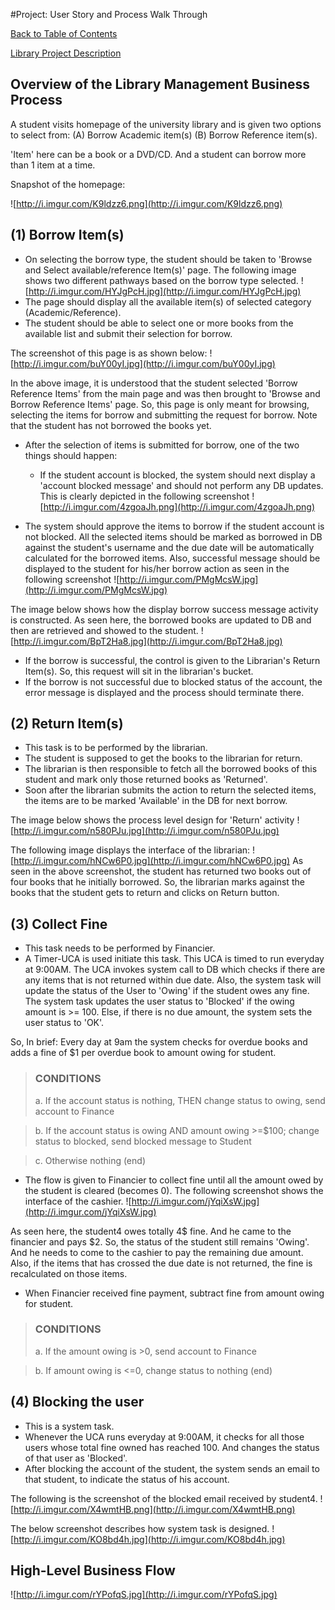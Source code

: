#Project: User Story and Process Walk Through

[Back to Table of Contents](TableOfContents.md)

[Library Project Description](LibraryManagementProjDesc.md)

## Overview of the Library Management Business Process ##
A student visits homepage of the university library and is given two options to select from: (A) Borrow Academic item(s)  (B) Borrow Reference item(s).

'Item' here can be a book or a DVD/CD.
And a student can borrow more than 1 item at a time.

Snapshot of the homepage:

![http://i.imgur.com/K9ldzz6.png](http://i.imgur.com/K9ldzz6.png)


## (1) Borrow Item(s) ##
  * On selecting the borrow type, the student should be taken to 'Browse and Select available/reference Item(s)' page.
The following image shows two different pathways based on the borrow type selected.
![http://i.imgur.com/HYJgPcH.jpg](http://i.imgur.com/HYJgPcH.jpg)
  * The page should display all the available item(s) of selected category (Academic/Reference).
  * The student should be able to select one or more books from the available list and submit their selection for borrow.

The screenshot of this page is as shown below:
![http://i.imgur.com/buY00yI.jpg](http://i.imgur.com/buY00yI.jpg)

In the above image, it is understood that the student selected 'Borrow Reference Items' from the main page and was then brought to 'Browse and Borrow Reference Items' page.
So, this page is only meant for browsing, selecting the items for borrow and submitting the request for borrow. Note that the student has not borrowed the books yet.

  * After the selection of items is submitted for borrow, one of the two things should happen:
    * If the student account is blocked, the system should next display a 'account blocked message' and should not perform any DB updates.
This is clearly depicted in the following screenshot
![http://i.imgur.com/4zgoaJh.png](http://i.imgur.com/4zgoaJh.png)

  * The system should approve the items to borrow if the student account is not blocked. All the selected items should be marked as borrowed in DB against the student's username and the due date will be automatically calculated for the borrowed items. Also, successful message should be displayed to the student for his/her borrow action as seen in the following screenshot
![http://i.imgur.com/PMgMcsW.jpg](http://i.imgur.com/PMgMcsW.jpg)

The image below shows how the display borrow success message activity is constructed. As seen here, the borrowed books are updated to DB and then are retrieved and showed to the student.
![http://i.imgur.com/BpT2Ha8.jpg](http://i.imgur.com/BpT2Ha8.jpg)

  * If the borrow is successful, the control is given to the Librarian's Return Item(s). So, this request will sit in the librarian's bucket.
  * If the borrow is not successful due to blocked status of the account, the error message is displayed and the process should terminate there.


## (2) Return Item(s) ##
  * This task is to be performed by the librarian.
  * The student is supposed to get the books to the librarian for return.
  * The librarian is then responsible to fetch all the borrowed books of this student and mark only those returned books as 'Returned'.
  * Soon after the librarian submits the action to return the selected items, the items are to be marked 'Available' in the DB for next borrow.

The image below shows the process level design for 'Return' activity
![http://i.imgur.com/n580PJu.jpg](http://i.imgur.com/n580PJu.jpg)

The following image displays the interface of the librarian:
![http://i.imgur.com/hNCw6P0.jpg](http://i.imgur.com/hNCw6P0.jpg)
As seen in the above screenshot, the student has returned two books out of four books that he initially borrowed.
So, the librarian marks against the books that the student gets to return and clicks on Return button.


## (3) Collect Fine ##
  * This task needs to be performed by Financier.
  * A Timer-UCA is used initiate this task. This UCA is timed to run everyday at 9:00AM. The UCA invokes system call to DB which checks if there are any items that is not returned within due date. Also, the system task will update the status of the User to 'Owing' if the student owes any fine. The system task updates the user status to 'Blocked' if the owing amount is >= 100. Else, if there is no due amount, the system sets the user status to 'OK'.

So, In brief:
Every day at 9am the system checks for overdue books and adds a fine of $1 per overdue book to amount owing for student.
> ### CONDITIONS ###
> a.  If the account status is nothing, THEN change status to owing, send account to Finance

> b.  If the account status is owing AND amount owing >=$100; change status to  blocked, send blocked message to Student

> c. Otherwise nothing (end)

  * The flow is given to Financier to collect fine until all the amount owed by the student is cleared (becomes 0).
The following screenshot shows the interface of the cashier.
![http://i.imgur.com/jYqiXsW.jpg](http://i.imgur.com/jYqiXsW.jpg)

As seen here, the student4 owes totally 4$ fine. And he came to the financier and pays $2. So, the status of the student still remains 'Owing'. And he needs to come to the cashier to pay the remaining due amount. Also, if the items that has crossed the due date is not returned, the fine is recalculated on those items.

  * When Financier received fine payment, subtract fine from amount owing for student.
> ### CONDITIONS ###
> a. If the amount owing is >0, send account to Finance

> b. If amount owing is <=0, change status to nothing (end)


## (4) Blocking the user ##
  * This is a system task.
  * Whenever the UCA runs everyday at 9:00AM, it checks for all those users whose total fine owned has reached 100. And changes the status of that user as 'Blocked'.
  * After blocking the account of the student, the system sends an email to that student, to indicate the status of his account.

The following is the screenshot of the blocked email received by student4.
![http://i.imgur.com/X4wmtHB.png](http://i.imgur.com/X4wmtHB.png)

The below screenshot describes how system task is designed.
![http://i.imgur.com/KO8bd4h.jpg](http://i.imgur.com/KO8bd4h.jpg)



## High-Level Business Flow ##
![http://i.imgur.com/rYPofqS.jpg](http://i.imgur.com/rYPofqS.jpg)